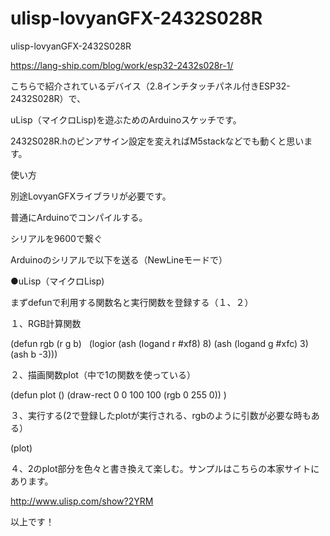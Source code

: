 # ulisp-lovyanGFX-2432S028R
ulisp-lovyanGFX-2432S028R


https://lang-ship.com/blog/work/esp32-2432s028r-1/

こちらで紹介されているデバイス（2.8インチタッチパネル付きESP32-2432S028R）で、

uLisp（マイクロLisp)を遊ぶためのArduinoスケッチです。

2432S028R.hのピンアサイン設定を変えればM5stackなどでも動くと思います。


使い方

別途LovyanGFXライブラリが必要です。

普通にArduinoでコンパイルする。

シリアルを9600で繋ぐ

Arduinoのシリアルで以下を送る（NewLineモードで）

●uLisp（マイクロLisp)

まずdefunで利用する関数名と実行関数を登録する（１、２）

１、RGB計算関数

(defun rgb (r g b)
  (logior (ash (logand r #xf8) 8) (ash (logand g #xfc) 3) (ash b -3)))

２、描画関数plot（中で1の関数を使っている）

(defun plot ()
(draw-rect 0 0 100 100 (rgb 0 255 0))
)

３、実行する(2で登録したplotが実行される、rgbのように引数が必要な時もある）

(plot)

４、2のplot部分を色々と書き換えて楽しむ。サンプルはこちらの本家サイトにあります。

http://www.ulisp.com/show?2YRM

以上です！
